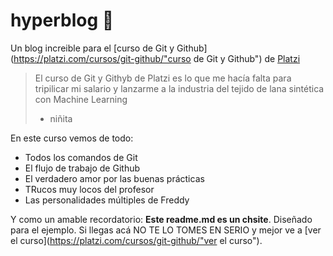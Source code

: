 # hyperblog 🦖
Un blog increible para el [curso de Git y Github](https://platzi.com/cursos/git-github/"curso de Git y Github") de [Platzi](https://platzi.com/"Platzi")
>El curso de Git y Githyb de Platzi es lo que me hacía falta para tripilicar mi salario y lanzarme a la industria del tejido de lana sintética con Machine Learning
> - niñita

En este curso vemos de todo:
* Todos los comandos de Git
* El flujo de trabajo de Github
* El verdadero amor por las buenas prácticas
* TRucos muy locos del profesor
* Las personalidades múltiples de Freddy

Y como un amable recordatorio: **Este readme.md es un chsite**. Diseñado para el ejemplo. Si llegas acá NO TE LO TOMES EN SERIO y mejor ve a [ver el curso](https://platzi.com/cursos/git-github/"ver el curso").